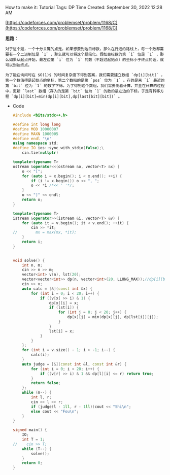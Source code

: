 How to make it: Tutorial
Tags: DP
Time Created: September 30, 2022 12:28 AM

[https://codeforces.com/problemset/problem/1168/C](https://codeforces.com/problemset/problem/1168/C)

**思路**：

    对于这个题，一个十分关键的点是，如果想要到达目标数，那么在行进的路线上，每一个数都需要有一个二进制位是 `1` ，那么就可以将这个题简化。假如目标数的第 `i` 位是 `1` ，那么如果从起点开始，最左边第 `i` 位为 `1` 的数（不超过起始点）的坐标小于终点的话，就可以到达终点。

    为了能在询问时在 $O(1)$ 的时间复杂度下得到答案，我们需要建立数组 `dp[i][bit]` ，第一个数值得是起始点的坐标，第二个数指的是第 `pos` 位为 `1` 。存的是离 `i` 最近的第 `bit` 位为 `1` 的数字下标。为了得到这个数组，我们需要倒着计算，并且在计算的过程中，更新 `last` 数组（存入的是第 `bit` 位为 `1` 的数的最左边的下标。于是有转移方程 `dp[i][bit]=min(dp[i][bit],dp[last[bit][bit])` 。

- Code
    
    ```cpp
    #include <bits/stdc++.h>
    
    #define int long long
    #define MOD 10000007
    #define MAXN 1000005
    #define endl '\n'
    using namespace std;
    #define IO ios::sync_with_stdio(false);\
        cin.tie(nullptr)
    
    template<typename T>
    ostream &operator<<(ostream &o, vector<T> &x) {
        o << "[";
        for (auto i = x.begin(); i < x.end(); ++i) {
            if (i != x.begin()) o << ", ";
            o << *i /*<< ' '*/;
        }
        o << "]" << endl;
        return o;
    }
    
    template<typename T>
    istream &operator>>(istream &i, vector<T> &v) {
        for (auto it = v.begin(); it < v.end(); ++it) {
            cin >> *it;
    //        mx = max(mx, *it);
        }
        return i;
    }
         
    
    void solve() {
        int n, m;
        cin >> n >> m;
        vector<int> v(n), lst(20);
        vector<vector<int>> dp(n, vector<int>(20, LLONG_MAX));//dp[i][bit]
        cin >> v;
        auto calc = [&](const int &x) {
            for (int i = 0; i < 20; i++) {
                if ((v[x] >> i) & 1) {
                    dp[x][i] = x;
                    if (lst[i]) {
                        for (int j = 0; j < 20; j++) {
                            dp[x][j] = min(dp[x][j], dp[lst[i]][j]);
                        }
                    }
                    lst[i] = x;
                }
            }
        };
        for (int i = v.size() - 1; i > -1; i--) {
            calc(i);
        }
        auto judge = [&](const int &l, const int &r) {
            for (int i = 0; i < 20; i++) {
                if ((v[r] >> i) & 1 && dp[l][i] <= r) return true;
            }
            return false;
        };
        while (m--) {
            int l, r;
            cin >> l >> r;
            if (judge(l - 1ll, r - 1ll))cout << "Shi\n";
            else cout << "Fou\n";
        }
    }
    
    signed main() {
        IO;
        int T = 1;
    //    cin >> T;
        while (T--) {
            solve();
        }
        return 0;
    }
    ```